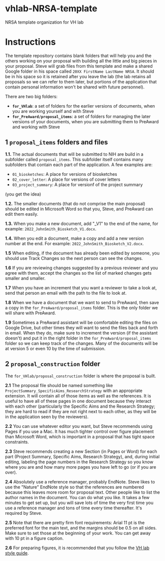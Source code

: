 # vhlab-NRSA-template
NRSA template organization for VH lab

# Instructions

The template repository contains blank folders that will help you and the others working on your proposal with building all the little and big pieces in your proposal. Steve will grab files from this template and make a shared Google folder in his space called `20XX FirstName LastName NRSA`. It should be in his space so it is retained after you leave the lab (the lab retains all proposals so we can refer to them later, but portions of the application that contain personal information won't be shared with future personnel).

There are two big folders:
- **`for_VHlab`**: a set of folders for the earlier versions of documents, when you are working yourself and with Steve
- **`for_PreAward/proposal_items`**: a set of folders for managing the later versions of your documents, when you are submitting them to PreAward and working with Steve

## 1 `proposal_items` folders and files

**1.1.** The actual documents that will be submitted to NIH are build in a subfolder called `proposal_items`. This subfolder itself
contains many subfolders that contain each part of the application. A few examples are:

- `01_biosketches`: A place for versions of biosketches
- `02_cover_letter`: A place for versions of cover letters
- `03_project_summary`: A place for versionf of the project summary

(you get the idea)

**1.2.** The smaller documents (that do not comprise the main proposal) should be edited in Microsoft Word so that you, Steve, and PreAward can edit them easily.

**1.3.** When you make a new document, add "_V1" to the end of the name, for example: `2022_JohnSmith_Biosketch_V1.docx`. 

**1.4.** When you edit a document, make a copy and add a new version number at the end.  For example: `2022_JohnSmith_Biosketch_V2.docx`.

**1.5** When editing, if the document has already been edited by someone, you should use Track Changes so the next person can see the changes. 

**1.6** If you are reviewing changes suggested by a previous reviewer and you agree with them, accept the changes so the list of marked changes gets smaller and smaller. 

**1.7** When you have an increment that you want a reviewer to take a look at, send that person an email with the path to the file to look at.

**1.8** When we have a document that we want to send to PreAward, then save a copy in the `for_PreAward/proposal_items` folder. This is the only folder we will share with PreAward.

**1.9** Sometimes a PreAward assistant will be comfortable editing the files on Google Drive, but other times they will want to send the files back and forth in email. When they do, make sure to increment the version (if the assistant doesn't) and put it in the right folder in the `for_PreAward/proposal_items` folder so we can keep track of the changes. Many of the documents will be at version 5 or even 10 by the time of submission.

## 2 `proposal_construction` folder

The `for_VHlab/proposal_construction` folder is where the proposal is built. 

**2.1** The proposal file should be named something like `ProjectSummary_SpecificAims_ResearchStrategy` with an appropriate extension. It will contain all of those items as well as the references. It is useful to have all of these pages in one document because they interact with each other (particularly the Specific Aims and the Research Strategy; they are hard to read if they are not right next to each other, as they will be in the application seen by the reviewers).

**2.2** You can use whatever editor you want, but Steve recommends using Pages if you use a Mac. It has much tighter control over figure placement than Microsoft Word, which is important in a proposal that has tight space constraints. 

**2.3** Steve recommends creating a new Section (in Pages or Word) for each part (Project Summary, Specific Aims, Research Strategy), and, during initial editing, labeling the page numbers in the Research Strategy so you know where you are and how many more pages you have left to go (or if you are over).

**2.4** Absolutely use a reference manager, probably EndNote. Steve likes to use the "Nature" EndNote style so that the references are numbered because this leaves more room for proposal text. Other people like to list the author names in the document. You can do what you like. It takes a few minutes to get set up, but you will save lots of time the very first time you use a reference manager and tons of time every time thereafter. It's required by Steve.

**2.5** Note that there are pretty firm font requirements: Arial 11 pt is the preferred font for the main text, and the margins should be 0.5 on all sides. Make sure to set those at the beginning of your work. You can get away with 10 pt in a figure caption.

**2.6** For preparing figures, it is recommended that you follow the [VH lab style guide](https://wiki.vhlab.org/techniques-and-tricks/figures).


